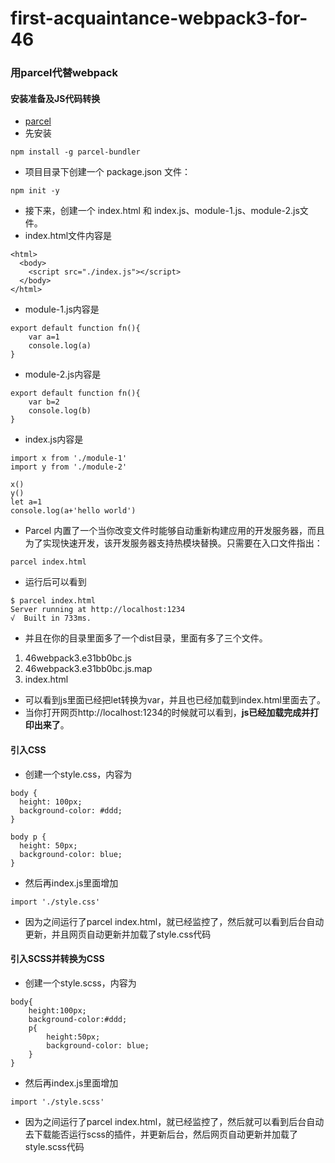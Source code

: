 # first-acquaintance-webpack3-for-46
### 用parcel代替webpack
#### 安装准备及JS代码转换
* [parcel](https://parceljs.org/getting_started.html)
* 先安装
```
npm install -g parcel-bundler
```
* 项目目录下创建一个 package.json 文件：
```
npm init -y
```
* 接下来，创建一个 index.html 和 index.js、module-1.js、module-2.js文件。
* index.html文件内容是
```
<html>
  <body>
    <script src="./index.js"></script>
  </body>
</html>
```
* module-1.js内容是
```
export default function fn(){
    var a=1
    console.log(a)
}

```
* module-2.js内容是
```
export default function fn(){
    var b=2
    console.log(b)
}
```
* index.js内容是
```
import x from './module-1'
import y from './module-2'

x()
y()
let a=1
console.log(a+'hello world')
```
* Parcel 内置了一个当你改变文件时能够自动重新构建应用的开发服务器，而且为了实现快速开发，该开发服务器支持热模块替换。只需要在入口文件指出：
```
parcel index.html
```
* 运行后可以看到
```
$ parcel index.html
Server running at http://localhost:1234
√  Built in 733ms.
```
* 并且在你的目录里面多了一个dist目录，里面有多了三个文件。
1. 46webpack3.e31bb0bc.js
2. 46webpack3.e31bb0bc.js.map
3. index.html
* 可以看到js里面已经把let转换为var，并且也已经加载到index.html里面去了。
* 当你打开网页http://localhost:1234的时候就可以看到，**js已经加载完成并打印出来了**。
#### 引入CSS
* 创建一个style.css，内容为
```
body {
  height: 100px;
  background-color: #ddd;
}

body p {
  height: 50px;
  background-color: blue;
}
```
* 然后再index.js里面增加
```
import './style.css'
```
* 因为之间运行了parcel index.html，就已经监控了，然后就可以看到后台自动更新，并且网页自动更新并加载了style.css代码
#### 引入SCSS并转换为CSS
* 创建一个style.scss，内容为
```
body{
    height:100px;
    background-color:#ddd;
    p{
        height:50px;
        background-color: blue;
    }
}

```
* 然后再index.js里面增加
```
import './style.scss'
```
* 因为之间运行了parcel index.html，就已经监控了，然后就可以看到后台自动去下载能否运行scss的插件，并更新后台，然后网页自动更新并加载了style.scss代码
